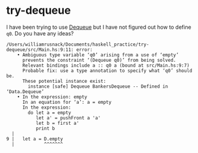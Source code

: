 # try-dequeue

I have been trying to use [Dequeue](http://hackage.haskell.org/package/dequeue-0.1.12/docs/Data-Dequeue.html) but I have not figured out how to define `q0`.
Do you have any ideas?

```shell
/Users/williamrusnack/Documents/haskell_practice/try-dequeue/src/Main.hs:9:11: error:
    • Ambiguous type variable ‘q0’ arising from a use of ‘empty’
      prevents the constraint ‘(Dequeue q0)’ from being solved.
      Relevant bindings include a :: q0 a (bound at src/Main.hs:9:7)
      Probable fix: use a type annotation to specify what ‘q0’ should be.
      These potential instance exist:
        instance [safe] Dequeue BankersDequeue -- Defined in ‘Data.Dequeue’
    • In the expression: empty
      In an equation for ‘a’: a = empty
      In the expression:
        do let a = empty
           let a' = pushFront a 'a'
           let b = first a'
           print b
  |
9 |   let a = D.empty
  |           ^^^^^^^
```
